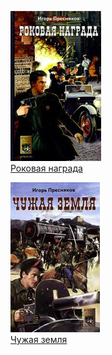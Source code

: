 ![](Роковая%20награда.jpg)  
[Роковая награда](Роковая%20награда)

![](Чужая%20земля.jpg)  
[Чужая земля](Чужая%20земля)

